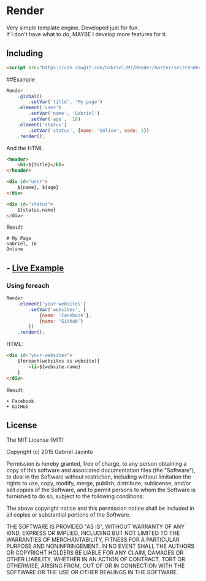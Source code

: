 Render
======
Very simple template engine.
Developed just for fun.<br />
If I don't have what to do, MAYBE I develop more features for it.

## Including
```html
<script src="https://cdn.rawgit.com/GabrielJMJ/Render/master/src/render.min.js"></script>
```

##Example
```js
Render
    .global()
        .setVar('title', 'My page')
    .element('user')
        .setVar('name', 'Gabriel')
        .setVar('age',  16)
    .element('status')
        .setVar('status', {name: 'Online', code: 1})
    .render();
```

And the HTML
```html
<header>
    <h1>${title}</h1>
</header>

<div id="user">
    ${name}, ${age}
</div>

<div id="status">
    ${status.name}
</div>
```

Result:
```
# My Page
Gabriel, 16
Online
```
## - [Live Example](http://jsfiddle.net/GabrielJMJ/ss9b116r/)
### Using foreach
```js
Render
    .element('your-websites')
        .setVar('websites', [
            {name: 'Facebook'},
            {name: 'GitHub'}
        ])
    .render();
```
HTML:
```html
<div id="your-websites">
    $foreach(websites as website){
        <li>${website.name}
    }
</div>
```
Result:
```
• Facebook
• GitHub
```

## License
The MIT License (MIT)

Copyright (c) 2015 Gabriel Jacinto

Permission is hereby granted, free of charge, to any person obtaining a copy of this software and associated documentation files (the "Software"), to deal in the Software without restriction, including without limitation the rights to use, copy, modify, merge, publish, distribute, sublicense, and/or sell copies of the Software, and to permit persons to whom the Software is furnished to do so, subject to the following conditions:

The above copyright notice and this permission notice shall be included in all copies or substantial portions of the Software.

THE SOFTWARE IS PROVIDED "AS IS", WITHOUT WARRANTY OF ANY KIND, EXPRESS OR IMPLIED, INCLUDING BUT NOT LIMITED TO THE WARRANTIES OF MERCHANTABILITY, FITNESS FOR A PARTICULAR PURPOSE AND NONINFRINGEMENT. IN NO EVENT SHALL THE AUTHORS OR COPYRIGHT HOLDERS BE LIABLE FOR ANY CLAIM, DAMAGES OR OTHER LIABILITY, WHETHER IN AN ACTION OF CONTRACT, TORT OR OTHERWISE, ARISING FROM, OUT OF OR IN CONNECTION WITH THE SOFTWARE OR THE USE OR OTHER DEALINGS IN THE SOFTWARE.